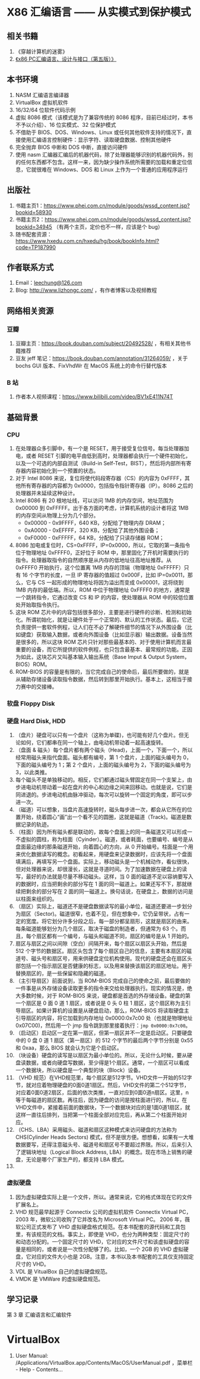 # X86 汇编语言 —— 从实模式到保护模式
## 相关书籍
1. 《穿越计算机的迷雾》
2. [《x86 PC汇编语言、设计与接口（第五版）》](https://www.phei.com.cn/module/goods/wssd_content.jsp?bookid=21715)

## 本书环境
1. NASM 汇编语言编译器
2. VirtualBox 虚拟机软件
3. 16/32/64 位软件代码示例
4. 虚拟 8086 模式（该模式是为了兼容传统的 8086 程序，目前已经过时，本书不予以介绍）、16 位实模式、32 位保护模式
5. 不借助于 BIOS、DOS、Windows、Linux 或任何其他软件支持的情况下，直接使用汇编语言控制硬件：显示字符、读取硬盘数据、控制其他硬件
6. 完全抛弃 BIOS 中断和 DOS 中断，直接访问硬件
7. 使用 nasm 汇编器汇编后的机器代码，除了处理器能够识别的机器代码外，别的任何东西都不包含。这样一来，因为缺少操作系统所需要的加载和重定位信息，它就很难在 Windows、DOS 和 Linux 上作为一个普通的应用程序运行

## 出版社
1. 书籍主页1：https://www.phei.com.cn/module/goods/wssd_content.jsp?bookid=58930
2. 书籍主页2：https://www.phei.com.cn/module/goods/wssd_content.jsp?bookid=34945 （有两个主页，定价也不一样，应该是个 bug）
3. 随书配套资源：https://www.hxedu.com.cn/hxedu/hg/book/bookInfo.html?code=TP187990

## 作者联系方式
1. Email：leechung@126.com
2. Blog: http://www.lizhongc.com/ ，有作者博客以及视频教程

## 网络相关资源
### 豆瓣
1. 豆瓣主页：https://book.douban.com/subject/20492528/ ，有相关其他书籍推荐
2. 豆友 jeff 笔记：https://book.douban.com/annotation/31264059/ ，关于 bochs GUI 版本、FixVhdWr 在 MacOS 系统上的命令行替代版本

### B 站
1. 作者本人视频课程：https://www.bilibili.com/video/BV1xE411N74T

## 基础背景
### CPU
1. 在处理器众多引脚中，有一个是 RESET，用于接受复位信号。每当处理器加电，或者 RESET 引脚的电平由低到高时，处理器都会执行一个硬件初始化，以及一个可选的内部自测试（Build-in Self-Test，BIST），然后将内部所有寄存器内容初始化到一个预置的状态。
2. 对于 Intel 8086 来说，复位将使代码段寄存器（CS）的内容为 0xFFFF，其他所有寄存器的内容都为 0x0000，包括指令指针寄存器（IP）。8086 之后的处理器并未延续这种设计。
3. Intel 8086 有 20 根地址线，可以访问 1MB 的内存空间，地址范围为 0x00000 到 0xFFFFF。出于各方面的考虑，计算机系统的设计者将这 1MB 的内存空间从物理上分为几个部分。
    - 0x00000 - 0x9FFFF，640 KB，分配给了物理内存 DRAM；
    - 0xA0000 - 0xEFFFF，320 KB，分配给了其他外围设备；
    - 0xF0000 - 0xFFFFF，64 KB，分配给了只读存储器 ROM；
4. 8086 加电或复位时，CS=0xFFFF，IP=0x0000，所以，它取的第一条指令位于物理地址 0xFFFF0，正好位于 ROM 中，那里固化了开机时需要执行的指令。处理器取指令的自然顺序是从内存的低地址往高地址推荐。从 0xFFFF0 开始执行，这个位置离 1MB 内存的顶端（物理地址 0xFFFFF）只有 16 个字节的长度，一旦 IP 寄存器的值超过 0x000F，比如 IP=0x0011，那么，它与 CS 一起形成的物理地址将因为溢出而变成 0x00001，这将绕到 1MB 内存的最低端。所以，ROM 中位于物理地址 0xFFFF0 的地方，通常是一个跳转指令，它通过改变 CS 和 IP 的内容，使处理器从 ROM 中的较低位置处开始取指令执行。
5. 这块 ROM 芯片中的内容包括很多部分，主要是进行硬件的诊断、检测和初始化。所谓初始化，就是让硬件处于一个正常的、默认的工作状态。最后，它还负责提供一套软件例程，让人们在不必了解硬件细节的情况下从外围设备（比如键盘）获取输入数据，或者向外围设备（比如显示器）输出数据。设备当然是很多的，所以这块 ROM 芯片只针对那些最基本的、对于使用计算机而言最重要的设备，而它所提供的软件例程，也只包含最基本、最常规的功能。正因为如此，这块芯片又叫基本输入输出系统（Base Imput & Output System，BIOS）ROM。
6. ROM-BIOS 的容量是有限的，当它完成自己的使命后，最后所要做的，就是从辅助存储设备读取指令数据，然后转到那里开始执行。基本上，这相当于接力赛中的交接棒。

### 软盘 Floppy Disk
### 硬盘 Hard Disk, HDD
1. （盘片）硬盘可以只有一个盘片（这称为单碟)，也可能有好几个盘片。但无论如何，它们都串在同一个轴上，由电动机带动着一起高速旋转。
2. （盘面 & 磁头）每个盘片都有两个磁头（Head)，上面一个，下面一个，所以经常用磁头来指代盘面。磁头都有编号，第 1 个盘片，上面的磁头编号为 0，下面的磁头编号为 1；第 2 个盘片，上面的磁头编号为 2，下面的磁头编号为 3，以此类推。
3. 每个磁头不是单独移动的。相反，它们都通过磁头臂固定在同一个支架上，由步进电动机带动着一起在盘片的中心和边缘之间来回移动。也就是说，它们是同进退的。步进电动机由脉冲驱动，每次可以旋转一个固定的角度，即可以步进一次。
4. （磁道）可以想象，当盘片高速旋转时，磁头每步进一次，都会从它所在的位置开始，绕着圆心“画”出一个看不见的圆圈，这就是磁道（Track)。磁道是数据记录的轨迹。
5. （柱面）因为所有磁头都是联动的，故每个盘面上的同一条磁道又可以形成一不虚拟的圆柱，称为柱面（Cyinder）。磁道，或者耗面，也要编号、编号是从盘面最边缘的那条磁道开始，向着圆心的方向，从 0 开始编号。柱面是一个用来优化数据读写的概念。初看起来，用硬盘来记录数据时，应该先将一个盘面填满后，再填写另一个盘面。实际上，移动磁头是一个机械动作，看似很快，但对处理器来说，却很漫长，这就是寻道时间。为了加速数据在硬盘上的读写，最好的办法就是尽量不移动磁头。这样，当 0 面的磁道不足以容纳要写入的数据时，应当把剩余的部分写在 1 面的同一磁道上。如果还写不下，那就继续把剩余的部分写在 2 面的同一磁道上。换句话说，在硬盘上，数据的访问是以柱面来组织的。
6. （扇区）实际上，磁道还不是硬盘数据读写的最小单位，磁道还要进一步划分为扇区（Sector)。磁道很窄，也着不见，但在想象中，它仍呈带状，占有一定的宽度。将它划分许多分段之后，每一部分都呈扇形，这就是扇区的由来。每条磁道能够划分为几个扇区，取决于磁盘的制造者，但通常为 63 个。而且，每个扇区都有一个编号，与磁头和磁道不同，扇区的编号是从 1 开始的。
7. 扇区与扇区之间以间隙（空白）间隔开来，每个扇区以扇区头开始，然后是 512 个字节的数据区。扇区头包含了每个扇区自己的信息，主要有本扇区的磁道号、磁头号和扇区号，用来供硬盘定位机构使用。现代的硬盘还会在扇区头部包括一个指示扇区是否健康的标志，以及用来替换该扇区的扇区地址。用于替换扇区的，是一些保留和隐藏的磁道。
8. （主引导扇区）前面说到，当 ROM-BIOS 完成自己的使命之前，最后要做的一件事是从外存储设备读取更多的指令来交给处理器执行。现实的情况是，绝大多数时候，对于 ROM-BIOS 来说，硬盘都是首选的外存储设备。硬盘的第一个扇区是 0 面 0 道 1 扇区，或者说是 0 头 0 柱 1 扇区，这个扇区称为主引导扇区。如果计算机的设置是从硬盘启动，那么，ROM-BIOS 将读取硬盘主引导扇区的内容，将它加载到内存地址 0x0000:0x7c00 处（也就是物理地址 0x07C00)，然后用一个 jmp 指令跳到那里接着执行：`jmp 0x0000:0x7c00`。
9. （启动区）启动区一定在第一扇区，但第一扇区并不一定是启动区。只要硬盘中的 0 盘 0 道 1 扇区（第一扇区）的 512 个字节的最后两个字节分别是 0x55 和 0xaa，那么 BIOS 就会认为它是个启动区。
10. （块设备）硬盘的读写是以扇区为最小单位的。所以，无论什么时候，要从硬盘读数据，或者向硬盘写数据，至少得是1个扇区。通常，一个扇区可以看成一个数据块，所以硬盘是一个典型的块（Block）设备。
11. （VHD 规范）在VHD规范里，每个扇区是512字节。VHD文件一开始的512字节，就对应着物理硬盘的0面0道1扇区。然后，VHD文件的第二个512字节，对应着0面0道2扇区，后面的依次类推，一直对应到0面0道n扇区。这里，n等于每磁道的扇区数。再往后，因为硬盘的访问是按柱面进行的，所以，在VHD文件中，紧接着前面的数据块，下一个数据块对应的是1面0道1扇区，就这样一直往后排列，当把第一个柱面全部对应完后，再从第二个柱面开始对应。
12. （CHS、LBA）采用磁头、磁道和扇区这种模式来访问硬盘的方法称为 CHS(Cylinder Heads Sectors) 模式，但不是很方便。想想看，如果有一大堆数据要写，还得注意磁头号、磁道号和扇区号不要超过界限。所以，后来引入了逻辑块地址（Logical Block Address, LBA）的概念。现在市场上销售的硬盘，无论是哪个厂家生产的，都支持 LBA 模式。
13. 

### 虚拟硬盘
1. 因为虚拟硬盘实际上是一个文件，所以。通常来说，它的格式体现在它的文件扩展名上。
2. VHD 规范最早起源于 Connectix 公司的虚拟机软件 Connectix Virtual PC， 2003 年，微软公司收购了它并改名为 Microsoft Virtual PC。 2006 年，薇软公司正式发布了 VHD 虚拟硬盘格式规范。在本书配套的源代码和工具包里，有该规范的文档。事实上，即使是 VHD，也分为两种类型：固定尺寸的和动态分配的。一个固定尺寸的 VHD，它对应的文件尺寸和该虚拟硬盘的容量是相同的，或者说是一次性分配够了的。比如，一个 2GB 的 VHD 虚拟硬盘，它对应的文件大小也是 2GB。注意，本书以及本书配套的工具仅支持固定尺寸的 VHD。
3. VDL 是 VitualBox 自己的虚拟硬盘规范。
4. VMDK 是 VMWare 的虚拟硬盘规范。


## 学习记录
第 3 章 汇编语言和汇编软件

# VirtualBox 
1. User Manual: /Applications/VirtualBox.app/Contents/MacOS/UserManual.pdf ，菜单栏 - Help - Contents...
